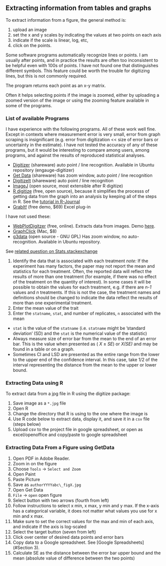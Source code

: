 
##  Extracting information from tables and graphs 

To extract information from a figure, the general method is: 

1. upload an image 
2. set the x and y scales by indicating the values at two points on each axis 
3. indicate if the scale is linear, log, etc, 
4. click on the points. 
 

Some software programs automatically recognize lines or points. I am usually after points, and in practice the results are often too inconsistent to be helpful even with 100s of points. I have not found one that distinguishes different symbols. This feature could be worth the trouble for digitizing lines, but this is not commonly required.

The program returns each point as an x-y matrix.

Often it helps selecting points if the image is zoomed, either by uploading a zoomed version of the image or using the zooming feature available in some of the programs.



### List of available Programs

I have experience with the following programs. All of these work well fine. Except in contexts where measurement error is very small, error from graph scraping is insignificant (e.g. error from digitization << size of error bars or uncertainty in the estimate). I have not tested the accuracy of any of these programs, but it would be interesting to compare among users, among programs, and against the results of reproduced statistical analyses.


* [Digitizer](http://digitizer.sourceforge.net/) (shareware) auto point / line recognition. Available in Ubuntu repository (engauge-digitizer)
* [Get Data](http://www.getdata-graph-digitizer.com/) (shareware) has zoom window, auto point / line recognition
* [DigitizeIt](http://www.digitizeit.de/) (shareware) auto point / line recognition
* [ImageJ](http://rsbweb.nih.gov/ij/) (open source, most extensible after R digitize)
* [R digitize](http://cran.r-project.org/web/packages/digitize/index.html) (free, open source), because it simplifies the processs of getting data from the graph into an analysis by keeping all of the steps in R. See the [tutorial in R-Journal](http://journal.r-project.org/archive/2011-1/RJournal_2011-1_Poisot.pdf)
* [GrabIt!](http://www.datatrendsoftware.com/home.html) (free demo, $69) Excel 
plug-in 

I have not used these:

* [WebPlotDigitzer](http://arohatgi.info/WebPlotDigitizer/app/) (free, online). Extracts data from images. Demo [here](http://blog.plot.ly/post/70293893434/automatically-grab-data-from-an-image-with). 
* [GraphClick](http://www.arizona-software.ch/graphclick/) (Mac, $8)
* [g3data](http://www.frantz.fi/software/g3data.php) (open source - GNU GPL) Has zoom window, no auto-recognition. Available in Ubuntu repository.

See [related question on Stats.stackexchange](http://stats.stackexchange.com/a/14440/1381)

1.  Identify the data that is associated with each treatment
    *note:* If the experiment has many factors, the paper may not report the mean and statistics for each treatment. Often, the reported data will reflect the results of more than one treatment (for example, if there was no effect of the treatment on the quantity of interest). In some cases it will be possible to obtain the values for each treatment, e.g. if there are _n-1_ values and _n_ treatments. If this is not the case, the treatment names and definitions should be changed to indicate the data reflect the results of more than one experimental treatment. 
2.  Enter the mean value of the trait
3.  Enter the `statname`, `stat`, and number of replicates, `n` associated with the mean
 *  `stat` is the value of the `statname` (i.e. `statname` might be ’standard deviation’ (SD) and the `stat` is the numerical value of the statistic)
 *  Always measure size of error bar from the mean to the end of an error bar. This is the value when presented as ( _X_ ± _SE_) or _X(SE)_ and may be found in a table or on a graph.
 *  Sometimes CI and LSD are presented as the entire range from the lower to the upper end of the confidence interval. In this case, take 1/2 of the interval representing the distance from the mean to the upper or lower bound.

###  Extracting Data using R

To extract data from a jpg file in R using the digitize package:  

1.  Save image as a `*.jpg` file
2.  Open R
3.  Change the directory that R is using to the one where the image is
4.  Use R code below to extract data, display it, and save it in a `csv`
    file (steps below)
5.  Upload csv to the project file in google spreadsheet, or open as
    excel/openoffice and copy/paste to google spreadsheet

### Extracting Data From a Figure using GetData

1.  Open PDF in Adobe Reader.
2.  Zoom in on the figure
3.  Choose `Tools` → `Select and Zoom`
4.  Open Paint
5.  Paste Picture
6.  Save as `authorYYYYabc\_figX.jpg`
7.  Open Get Data
8.  `File` → `open` open figure
9.  Select button with two arrows (fourth from left)
10. Follow instructions to select x min, x max, y min and y max. If the
    x-axis has a categorical variable, it does not matter what values
    you use for x min and x max.
11. Make sure to set the correct values for the max and min of each
    axis, and indicate if the axis is log-scaled
12. Select the target button (seven from left)
13. Click over center of desired data points and error bars
14. Copy data to a Google spreadsheet. See [Google Spreadsheets] (#Section 3).
15. Calculate SE as the distance between the error bar upper bound and
    the mean (absolute value of difference between the two points)
